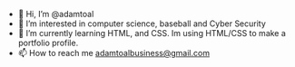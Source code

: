 - 👋 Hi, I’m @adamtoal
- 👀 I’m interested in computer science, baseball and Cyber Security
- 🌱 I’m currently learning HTML, and CSS. Im using HTML/CSS to make a portfolio profile. 
- 📫 How to reach me adamtoalbusiness@gmail.com

<!---
adamtoal/adamtoal is a ✨ special ✨ repository because its `README.md` (this file) appears on your GitHub profile.
You can click the Preview link to take a look at your changes.
--->

